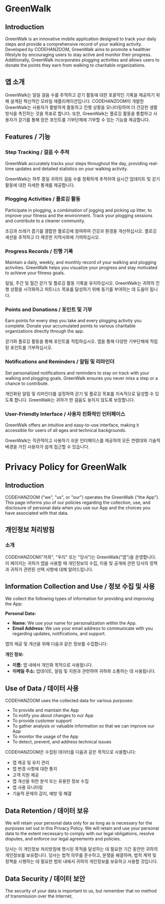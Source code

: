 # GreenWalk

## Introduction

GreenWalk is an innovative mobile application designed to track your daily steps and provide a comprehensive record of your walking activity. Developed by CODEHANZOOM, GreenWalk aims to promote a healthier lifestyle by encouraging users to stay active and monitor their progress. Additionally, GreenWalk incorporates plogging activities and allows users to donate the points they earn from walking to charitable organizations.

## 앱 소개

GreenWalk는 일일 걸음 수를 추적하고 걷기 활동에 대한 포괄적인 기록을 제공하기 위해 설계된 혁신적인 모바일 애플리케이션입니다. CODEHANZOOM이 개발한 GreenWalk는 사용자가 활발하게 활동하고 진행 상황을 모니터링하여 더 건강한 생활 방식을 촉진하는 것을 목표로 합니다. 또한, GreenWalk는 플로깅 활동을 통합하고 사용자가 걷기를 통해 얻은 포인트를 기부단체에 기부할 수 있는 기능을 제공합니다.

## Features / 기능

### Step Tracking / 걸음 수 추적

GreenWalk accurately tracks your steps throughout the day, providing real-time updates and detailed statistics on your walking activity.

GreenWalk는 하루 종일 귀하의 걸음 수를 정확하게 추적하여 실시간 업데이트 및 걷기 활동에 대한 자세한 통계를 제공합니다.

### Plogging Activities / 플로깅 활동

Participate in plogging, a combination of jogging and picking up litter, to improve your fitness and the environment. Track your plogging sessions and contribute to a cleaner community.

조깅과 쓰레기 줍기를 결합한 플로깅에 참여하여 건강과 환경을 개선하십시오. 플로깅 세션을 추적하고 더 깨끗한 지역사회에 기여하십시오.

### Progress Records / 진행 기록

Maintain a daily, weekly, and monthly record of your walking and plogging activities. GreenWalk helps you visualize your progress and stay motivated to achieve your fitness goals.

일일, 주간 및 월간 걷기 및 플로깅 활동 기록을 유지하십시오. GreenWalk는 귀하의 진행 상황을 시각화하고 피트니스 목표를 달성하기 위해 동기를 부여하는 데 도움이 됩니다.

### Points and Donations / 포인트 및 기부

Earn points for every step you take and every plogging activity you complete. Donate your accumulated points to various charitable organizations directly through the app.

걷기와 플로깅 활동을 통해 포인트를 적립하십시오. 앱을 통해 다양한 기부단체에 적립된 포인트를 기부하십시오.

### Notifications and Reminders / 알림 및 리마인더

Set personalized notifications and reminders to stay on track with your walking and plogging goals. GreenWalk ensures you never miss a step or a chance to contribute.

개인화된 알림 및 리마인더를 설정하여 걷기 및 플로깅 목표를 지속적으로 달성할 수 있도록 합니다. GreenWalk는 귀하가 한 걸음도 놓치지 않도록 보장합니다.

### User-Friendly Interface / 사용자 친화적인 인터페이스

GreenWalk offers an intuitive and easy-to-use interface, making it accessible for users of all ages and technical backgrounds.

GreenWalk는 직관적이고 사용하기 쉬운 인터페이스를 제공하여 모든 연령대와 기술적 배경을 가진 사용자가 쉽게 접근할 수 있습니다.

# Privacy Policy for GreenWalk

## Introduction

CODEHANZOOM ("we", "us", or "our") operates the GreenWalk ("the App"). This page informs you of our policies regarding the collection, use, and disclosure of personal data when you use our App and the choices you have associated with that data.

## 개인정보 처리방침

### 소개

CODEHANZOOM("저희", "우리" 또는 "당사")는 GreenWalk("앱")을 운영합니다. 이 페이지는 귀하가 앱을 사용할 때 개인정보의 수집, 이용 및 공개에 관한 당사의 정책과 귀하가 관련된 선택 사항에 대해 알려드립니다.

## Information Collection and Use / 정보 수집 및 사용

We collect the following types of information for providing and improving the App:

**Personal Data:**
- **Name:** We use your name for personalization within the App.
- **Email Address:** We use your email address to communicate with you regarding updates, notifications, and support.

앱의 제공 및 개선을 위해 다음과 같은 정보를 수집합니다:

**개인 정보:**
- **이름:** 앱 내에서 개인화 목적으로 사용됩니다.
- **이메일 주소:** 업데이트, 알림 및 지원과 관련하여 귀하와 소통하는 데 사용됩니다.

## Use of Data / 데이터 사용

CODEHANZOOM uses the collected data for various purposes:
- To provide and maintain the App
- To notify you about changes to our App
- To provide customer support
- To gather analysis or valuable information so that we can improve our App
- To monitor the usage of the App
- To detect, prevent, and address technical issues

CODEHANZOOM은 수집된 데이터를 다음과 같은 목적으로 사용합니다:
- 앱 제공 및 유지 관리
- 앱 변경 사항에 대한 통지
- 고객 지원 제공
- 앱 개선을 위한 분석 또는 유용한 정보 수집
- 앱 사용 모니터링
- 기술적 문제의 감지, 예방 및 해결

## Data Retention / 데이터 보유

We will retain your personal data only for as long as is necessary for the purposes set out in this Privacy Policy. We will retain and use your personal data to the extent necessary to comply with our legal obligations, resolve disputes, and enforce our legal agreements and policies.

당사는 이 개인정보 처리방침에 명시된 목적을 달성하는 데 필요한 기간 동안만 귀하의 개인정보를 보유합니다. 당사는 법적 의무를 준수하고, 분쟁을 해결하며, 법적 계약 및 정책을 시행하는 데 필요한 범위 내에서 귀하의 개인정보를 보유하고 사용할 것입니다.

## Data Security / 데이터 보안

The security of your data is important to us, but remember that no method of transmission over the Internet,
